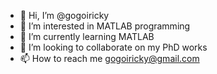 - 👋 Hi, I’m @gogoiricky
- 👀 I’m interested in MATLAB programming 
- 🌱 I’m currently learning MATLAB 
- 💞️ I’m looking to collaborate on my PhD works 
- 📫 How to reach me gogoiricky@gmail.com 

<!---
gogoiricky/gogoiricky is a ✨ special ✨ repository because its `README.md` (this file) appears on your GitHub profile.
You can click the Preview link to take a look at your changes.
--->
